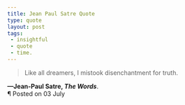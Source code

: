 ```yaml
---
title: Jean Paul Satre Quote
type: quote
layout: post
tags:
 - insightful
 - quote
 - time.
---
```


> Like all dreamers, I mistook disenchantment for truth.

<div class="post_meta">
  <div><strong>&mdash;Jean-Paul Satre, <i>The Words</i></strong>.</div>
  <div>&para; Posted on 03 July</div>
</div>